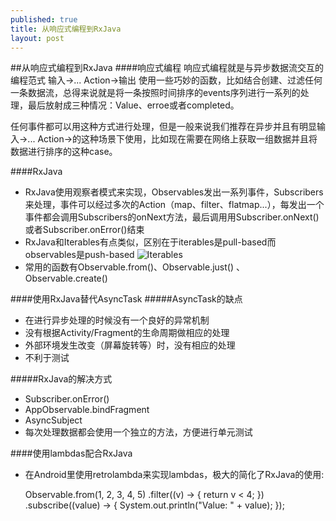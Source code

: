 ```yaml
---
published: true
title: 从响应式编程到RxJava
layout: post
---
```

##从响应式编程到RxJava
####响应式编程
响应式编程就是与异步数据流交互的编程范式
输入->... Action->输出
使用一些巧妙的函数，比如结合创建、过滤任何一条数据流，总得来说就是将一条按照时间排序的events序列进行一系列的处理，最后放射成三种情况：Value、erroe或者completed。

任何事件都可以用这种方式进行处理，但是一般来说我们推荐在异步并且有明显输入->... Action->的这种场景下使用，比如现在需要在网络上获取一组数据并且将数据进行排序的这种case。

####RxJava
* RxJava使用观察者模式来实现，Observables发出一系列事件，Subscribers来处理，事件可以经过多次的Action（map、filter、flatmap...），每发出一个事件都会调用Subscribers的onNext方法，最后调用用Subscriber.onNext()或者Subscriber.onError()结束
* RxJava和Iterables有点类似，区别在于iterables是pull-based而observables是push-based
![Iterables](https://cdn-images-2.medium.com/max/1684/1*6xrzAdP_wa6aR80UrNxiIw.png)
* 常用的函数有Observable.from()、Observable.just() 、Observable.create()

####使用RxJava替代AsyncTask
#####AsyncTask的缺点

* 在进行异步处理的时候没有一个良好的异常机制
* 没有根据Activity/Fragment的生命周期做相应的处理
* 外部环境发生改变（屏幕旋转等）时，没有相应的处理
* 不利于测试

#####RxJava的解决方式
* Subscriber.onError()
* AppObservable.bindFragment
* AsyncSubject
* 每次处理数据都会使用一个独立的方法，方便进行单元测试


####使用lambdas配合RxJava
* 在Android里使用retrolambda来实现lambdas，极大的简化了RxJava的使用:


    Observable.from(1, 2, 3, 4, 5)
                .filter((v) -> {
                    return v < 4;
                })
                .subscribe((value) -> {
                    System.out.println("Value: " + value);
                });





